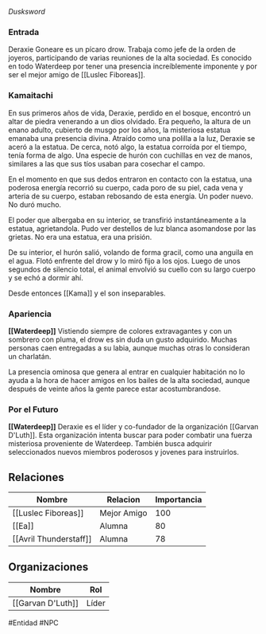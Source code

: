 *Dusksword*

### Entrada
Deraxie Goneare es un pícaro drow. Trabaja como jefe de la orden de joyeros, participando de varias reuniones de la alta sociedad. Es conocido en todo Waterdeep por tener una presencia increíblemente imponente y por ser el mejor amigo de [[Luslec Fiboreas]].

### Kamaitachi
En sus primeros años de vida, Deraxie, perdido en el bosque, encontró un altar de piedra venerando a un dios olvidado. Era pequeño, la altura de un enano adulto, cubierto de musgo por los años, la misteriosa estatua emanaba una presencia divina. Atraído como una polilla a la luz, Deraxie se aceró a la estatua. De cerca, notó algo, la estatua corroída por el tiempo, tenía forma de algo. Una especie de hurón con cuchillas en vez de manos, similares a las que sus tíos usaban para cosechar el campo.

En el momento en que sus dedos entraron en contacto con la estatua, una poderosa energía recorrió su cuerpo, cada poro de su piel, cada vena y arteria de su cuerpo, estaban rebosando de esta energía. Un poder nuevo. No duró mucho.

El poder que albergaba en su interior, se transfirió instantáneamente a la estatua, agrietandola. Pudo ver destellos de luz blanca asomandose por las grietas. No era una estatua, era una prisión.

De su interior, el hurón salió, volando de forma gracil, como una anguila en el agua. Flotó enfrente del drow y lo miró fijo a los ojos. Luego de unos segundos de silencio total, el animal envolvió su cuello con su largo cuerpo y se echó a dormir ahí.

Desde entonces [[Kama]] y el son inseparables.

### Apariencia
**[[Waterdeep]]**
Vistiendo siempre de colores extravagantes y con un sombrero con pluma, el drow es sin duda un gusto adquirido. Muchas personas caen entregadas a su labia, aunque muchas otras lo consideran un charlatán.

La presencia ominosa que genera al entrar en cualquier habitación no lo ayuda a la hora de hacer amigos en los bailes de la alta sociedad, aunque después de veinte años la gente parece estar acostumbrandose.

### Por el Futuro
**[[Waterdeep]]**
Deraxie es el líder y co-fundador de la organización [[Garvan D'Luth]]. Esta organización intenta buscar para poder combatir una fuerza misteriosa proveniente de Waterdeep. También busca adquirir seleccionados nuevos miembros poderosos y jovenes para instruirlos.


## Relaciones

| Nombre                 | Relacion    | Importancia |
| ---------------------- | ----------- | ----------- |
| [[Luslec Fiboreas]]    | Mejor Amigo | 100         |
| [[Ea]]                 | Alumna      | 80          |
| [[Avril Thunderstaff]] | Alumna      | 78          |

## Organizaciones

| Nombre            | Rol    |
| ----------------- | ------ |
| [[Garvan D'Luth]] | Líder |




#Entidad #NPC